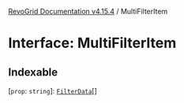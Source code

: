 [RevoGrid Documentation v4.15.4](README.md) / MultiFilterItem

# Interface: MultiFilterItem

## Indexable

 \[`prop`: `string`\]: [`FilterData`](Interface.FilterData.md)[]
